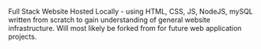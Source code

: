 Full Stack Website Hosted Locally - using HTML, CSS, JS, NodeJS, mySQL written from scratch to gain understanding of general website infrastructure. Will most likely be forked from for future web application projects.
